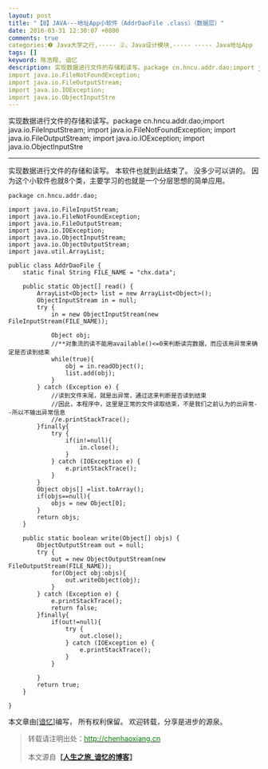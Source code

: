 ```yaml
---
layout: post
title: "【8】JAVA---地址App小软件（AddrDaoFile .class）（数据层）"
date: 2016-03-31 12:30:07 +0800
comments: true
categories:❷ Java大学之行,----- ②、Java设计模块,----- ----- Java地址App
tags: []
keyword: 陈浩翔, 谙忆
description: 实现数据进行文件的存储和读写。package cn.hncu.addr.dao;import java.io.FileInputStream;
import java.io.FileNotFoundException;
import java.io.FileOutputStream;
import java.io.IOException;
import java.io.ObjectInputStre 
---
```



实现数据进行文件的存储和读写。package cn.hncu.addr.dao;import java.io.FileInputStream;
import java.io.FileNotFoundException;
import java.io.FileOutputStream;
import java.io.IOException;
import java.io.ObjectInputStre
<!-- more -->
----------

实现数据进行文件的存储和读写。
本软件也就到此结束了。
没多少可以讲的。
因为这个小软件也就8个类，主要学习的也就是一个分层思想的简单应用。
```
package cn.hncu.addr.dao;

import java.io.FileInputStream;
import java.io.FileNotFoundException;
import java.io.FileOutputStream;
import java.io.IOException;
import java.io.ObjectInputStream;
import java.io.ObjectOutputStream;
import java.util.ArrayList;

public class AddrDaoFile {
	static final String FILE_NAME = "chx.data";
	
	public static Object[] read() {
		ArrayList<Object> list = new ArrayList<Object>();
		ObjectInputStream in = null;
		try {
			in = new ObjectInputStream(new FileInputStream(FILE_NAME));
			
			Object obj;
			//**对象流的读不能用available()<=0来判断读完数据，而应该用异常来确定是否读到结束
			while(true){
				obj = in.readObject();
				list.add(obj);
			}
		} catch (Exception e) {
			//读到文件末尾，就是出异常，通过这来判断是否读到结束
			//因此，本程序中，这里是正常的文件读取结束，不是我们之前认为的出异常--所以不输出异常信息
			//e.printStackTrace();
		}finally{
			try {
				if(in!=null){
					in.close();
				}
			} catch (IOException e) {
				e.printStackTrace();
			}
		}
		Object objs[] =list.toArray();
		if(objs==null){
			objs = new Object[0];
		}
		return objs;
	}

	public static boolean write(Object[] objs) {
		ObjectOutputStream out = null;
		try {
			out = new ObjectOutputStream(new FileOutputStream(FILE_NAME));
			for(Object obj:objs){
				out.writeObject(obj);
			}
		} catch (Exception e) {
			e.printStackTrace();
			return false;
		}finally{
			if(out!=null){
				try {
					out.close();
				} catch (IOException e) {
					e.printStackTrace();
				}
			}
			
		}
		return true;
	}

}

```

本文章由<a href="http://chenhaoxiang.cn/">[谙忆]</a>编写， 所有权利保留。 
欢迎转载，分享是进步的源泉。
<blockquote cite='陈浩翔'>
<p background-color='#D3D3D3'>转载请注明出处：<a href='http://chenhaoxiang.cn'><font color="green">http://chenhaoxiang.cn</font></a><br><br>
本文源自<strong>【<a href='http://chenhaoxiang.cn' target='_blank'>人生之旅_谙忆的博客</a>】</strong></p>
</blockquote>
